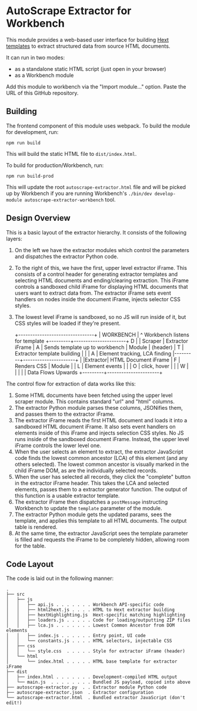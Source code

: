 # AutoScrape Extractor for Workbench

This module provides a web-based user interface for
building [Hext templates](https://github.com/thomastrapp/hext)
to extract structured data from source HTML documents.

It can run in two modes:
- as a standalone static HTML script (just open in your browser)
- as a Workbench module

Add this module to workbench via the "Import module..."
option. Paste the URL of this GitHub repository.

## Building

The frontend component of this module uses webpack. To build
the module for development, run:

    npm run build

This will build the static HTML file to `dist/index.html`.

To build for production/Workbench, run:

    npm run build-prod

This will update the root `autoscrape-extractor.html` file
and will be picked up by Workbench if you are running
Workbench's `./bin/dev develop-module autoscrape-extractor-workbench`
tool.

## Design Overview

This is a basic layout of the extractor hierarchy. It consists of the following layers:
1. On the left we have the extractor modules which control the parameters and dispatches the extractor Python code.
2. To the right of this, we have the first, upper level extractor iFrame. This consists of a control header for generating extractor templates and selecting HTML documents and ending/clearing extraction. This iFrame controls a sandboxed child iFrame for displaying HTML documents that users want to extract data from. The extractor iFrame sets event handlers on nodes inside the document iFrame, injects selector CSS styles.
3. The lowest level iFrame is sandboxed, so no JS will run inside of it, but CSS styles will be loaded if they're present.


    +--------------------------------+
    |            WORKBENCH           |   ^ Workbench listens for template
    +---------+----------------------+ D |
    | Scraper |   Extractor iFrame   | A | Sends template up to workbench
    | Module  |      (header)        | T | Extractor template building
    |         |                      | A | Element tracking, LCA finding
    |---------+----------------------+   |
    |Extractor| HTML Document iFrame | F | Renders CSS
    | Module  |                      | L | Element events
    |         |                      | O |   click, hover
    |         |                      | W |
    |         |                      |   | Data Flows Upwards
    +---------+----------------------+

The control flow for extraction of data works like this:

1. Some HTML documents have been fetched using the upper level scraper module. This
   contains standard "url" and "html" columns.
2. The extractor Python module parses these columns, JSONifies them, and passes them to the
   extractor iFrame.
3. The extractor iFrame reads the first HTML document and loads it into a
   sandboxed HTML document iFrame. It also sets event handlers on elements inside of this iFrame
   and injects selection CSS styles. No JS runs inside of the sandboxed
   document iFrame. Instead, the upper level iFrame controls the lower level one.
4. When the user selects an element to extract, the extractor JavaScript code
   finds the lowest common ancestor (LCA) of this element (and any others selected).
   The lowest common ancestor is visually marked in the child iFrame DOM, as are the
   individually selected records.
5. When the user has selected all records, they click the "complete" button in the
   extractor iFrame header. This takes the LCA and selected elements, passes them to a
   extractor generator function. The output of this function is a usable
   extractor template.
6. The extractor iFrame then dispatches a `postMessage` instructing Workbench
   to update the `template` parameter of the module.
7. The extractor Python module gets the updated params, sees the template, and
   applies this template to all HTML documents. The output table is rendered.
8. At the same time, the extractor JavaScript sees the template parameter is
   filled and requests the iFrame to be completely hidden, allowing room for
   the table.

## Code Layout

The code is laid out in the following manner:

    .
    ├── src
    │   ├── js
    │   │   ├── api.js . . . . . . . Workbench API-specific code
    │   │   ├── html2hext.js . . . . HTML to Hext extractor building
    │   │   ├── hextHighlighting.js  Hext-specific matching highlighting
    │   │   ├── loaders.js . . . . . Code for loading/outputting ZIP files
    │   │   ├── lca.js . . . . . . . Lowest Common Ancestor from DOM elements
    │   │   ├── index.js . . . . . . Entry point, UI code
    │   │   └── constants.js . . . . HTML selectors, injectable CSS
    │   ├── css
    │   │   └── style.css  . . . . . Style for extractor iFrame (header)
    │   └── html
    │       └── index.html . . . . . HTML base template for extractor iFrame
    ├── dist
    │   ├── index.html . . . . . . . Development-compiled HTML output
    │   └── main.js  . . . . . . . . Bundled JS payload, copied into above
    ├── autoscrape-extractor.py  . . Extractor module Python code
    ├── autoscrape-extractor.json  . Extractor configuration
    └── autoscrape-extractor.html  . Bundled extractor JavaScript (don't edit!)


